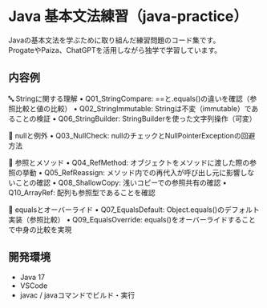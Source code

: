 # Java 基本文法練習（java-practice）

Javaの基本文法を学ぶために取り組んだ練習問題のコード集です。  
ProgateやPaiza、ChatGPTを活用しながら独学で学習しています。

## 内容例

🔤 Stringに関する理解
	•	Q01_StringCompare: ==と.equals()の違いを確認（参照比較と値の比較）
	•	Q02_StringImmutable: Stringは不変（immutable）であることの検証
	•	Q06_StringBuilder: StringBuilderを使った文字列操作（可変）

🧪 nullと例外
	•	Q03_NullCheck: nullのチェックとNullPointerExceptionの回避方法

🔁 参照とメソッド
	•	Q04_RefMethod: オブジェクトをメソッドに渡した際の参照の挙動
	•	Q05_RefReassign: メソッド内での再代入が呼び出し元に影響しないことの確認
	•	Q08_ShallowCopy: 浅いコピーでの参照共有の確認
	•	Q10_ArrayRef: 配列も参照型であることを確認

🧩 equalsとオーバーライド
	•	Q07_EqualsDefault: Object.equals()のデフォルト実装（参照比較）
	•	Q09_EqualsOverride: equals()をオーバーライドすることで中身の比較を実現

## 開発環境

- Java 17
- VSCode
- javac / javaコマンドでビルド・実行
